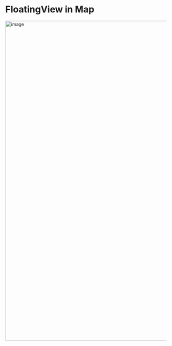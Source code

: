 # FloatingView in Map

<img width="1000" alt="image" src="https://user-images.githubusercontent.com/33486820/79992359-5a486c00-84ee-11ea-8856-af4683147b09.png">
